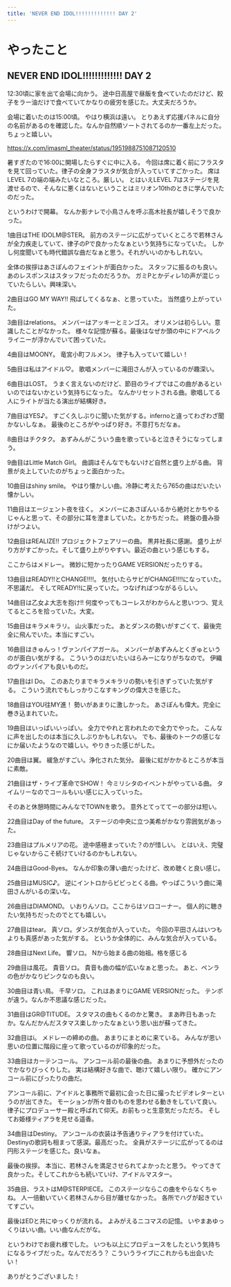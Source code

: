 ```yaml
---
title: 'NEVER END IDOL!!!!!!!!!!!!! DAY 2'
---
```


# やったこと

## NEVER END IDOL!!!!!!!!!!!!! DAY 2

12:30頃に家を出て会場に向かう。
途中日高屋で昼飯を食べていたのだけど、餃子をラー油だけで食べていてかなりの疲労を感じた。大丈夫だろうか。

会場に着いたのは15:00頃。
やはり横浜は遠い。
とりあえず応援パネルに自分の名前があるのを確認した。なんか自然順ソートされてるのか一番左上だった。ちょっと嬉しい。

<https://x.com/imasml_theater/status/1951988751087120510>

暑すぎたので16:00に開場したらすぐに中に入る。
今回は席に着く前にフラスタを見て回っていた。律子の全身フラスタが気合が入っていてすごかった。
席はLEVEL 7の端の端みたいなところ。厳しい。
とはいえLEVEL 7はステージを見渡せるので、そんなに悪くはないということはミリオン10thのときに学んでいたのだった。

というわけで開幕。
なんか影ナレで小鳥さんを呼ぶ高木社長が嬉しそうで良かった。

1曲目はTHE IDOLM@STER。
前方のステージに広がっていくところで若林さんが全力疾走していて、律子のPで良かったなぁという気持ちになっていた。
しかし何度聞いても時代錯誤な曲だなぁと思う。それがいいのかもしれない。

全体の挨拶はあさぽんのフェイントが面白かった。
スタッフに振るのも良い。あのレスポンスはスタッフだったのだろうか。
ガミPとかディレ1の声が混じっていたらしい。興味深い。

2曲目はGO MY WAY!!
飛ばしてくるなぁ、と思っていた。
当然盛り上がっていた。

3曲目はrelations。
メンバーはアッキーとミンゴス。
オリメンは初らしい。意識したことがなかった。
様々な記憶が蘇る。最後はなぜか頭の中にドアベルクライニーが浮かんでいて困っていた。

4曲目はMOONY。
竜宮小町フルメン。
律子も入っていて嬉しい！

5曲目は私はアイドル♡。
歌唱メンバーに滝田さんが入っているのが趣深い。

6曲目はLOST。
うまく言えないのだけど、節目のライブではこの曲があるといいのではないかという気持ちになった。
なんかリセットされる曲。歌唱してる人にライトが当たる演出が結構好き。

7曲目はYES♪。
すごく久しぶりに聞いた気がする。infernoと違ってわざわざ聞かないしなぁ。
最後のところがやっぱり好き。不意打ちだなぁ。

8曲目はチクタク。
あずみんがこういう曲を歌っていると泣きそうになってしまう。

9曲目はLittle Match Girl。
曲調はそんなでもないけど自然と盛り上がる曲。
背景が炎上していたのがちょっと面白かった。

10曲目はshiny smile。
やはり懐かしい曲。冷静に考えたら765の曲はだいたい懐かしい。

11曲目はエージェント夜を往く。
メンバーにあさぽんいるから絶対とかちやるじゃんと思って、その部分に耳を澄ましていた。とかちだった。
終盤の畳み掛けがつよい。

12曲目はREALIZE!!
プロジェクトフェアリーの曲。
黒井社長に感謝。
盛り上がり方がすごかった。そして盛り上がりやすい。最近の曲という感じもする。

ここからはメドレー。
微妙に短かったりGAME VERSIONだったりする。

13曲目はREADY!!とCHANGE!!!!。
気付いたらサビがCHANGE!!!!になっていた。不思議だ。
そしてREADY!!に戻っていた。つなげればつながるらしい。

14曲目は乙女よ大志を抱け!!
何度やってもコーレスがわからんと思いつつ、覚えてるところを拾っていた。大変。

15曲目はキラメキラリ。
山火事だった。
あとダンスの勢いがすごくて、最後完全に飛んでいた。本当にすごい。

16曲目はきゅんっ！ヴァンパイアガール。
メンバーがあずみんとくぎゅというのが面白い気がする。
こういうのはだいたいはらみーになりがちなので。
伊織のヴァンパイアも良いものだ。

17曲目はI Do。
このあたりまでキラメキラリの勢いを引きずっていた気がする。
こういう流れでもしっかりこなすキングの偉大さを感じた。

18曲目はYOU往MY進！
勢いがあまりに激しかった。
あさぽんも偉大。完全に巻き込まれていた。

19曲目はいっぱいいっぱい。
全力でやれと言われたので全力でやった。
こんなに声を出したのは本当に久しぶりかもしれない。
でも、最後のトークの感じなにか届いたようなので嬉しい。やりきった感じがした。

20曲目は翼。
緩急がすごい。浄化された気分。
最後に虹がかかるところが本当に素敵。

21曲目はザ・ライブ革命でSHOW！
今ミリシタのイベントがやっている曲。
タイムリーなのでコールもいい感じに入っていった。

そのあと休憩時間にみんなでTOWNを歌う。
意外とてっててーの部分は短い。

22曲目はDay of the future。
ステージの中央に立つ美希がかなり雰囲気があった。

23曲目はプルメリアの花。
途中感極まっていた？のが惜しい。
とはいえ、完璧じゃないからこそ続けていけるのかもしれない。

24曲目はGood-Byes。
なんか印象の薄い曲だったけど、改め聴くと良い感じ。

25曲目はMUSIC♪。
逆にイントロからビビっとくる曲。やっぱこういう曲に滝田さんがいるの深いな。

26曲目はDIAMOND。
いおりんソロ。ここからはソロコーナー。
個人的に聴きたい気持ちだったのでとても嬉しい。

27曲目はtear。
真ソロ。ダンスが気合が入っていた。
今回の平田さんはいつもよりも真感があった気がする。
というか全体的に、みんな気合が入っている。

28曲目はNext Life。
響ソロ。
Nから始まる曲の始祖。格を感じる

29曲目は風花。
貴音ソロ。
貴音も曲の幅が広いなぁと思った。
あと、ペンラの色がかなりピンクなのも良い。

30曲目は青い鳥。
千早ソロ。
これはあまりにGAME VERSIONだった。
テンポが違う。なんか不思議な感じだった。

31曲目はGR@TITUDE。
スタマスの曲もくるのかと驚き。
まあ昨日もあったか。なんだかんだスタマス楽しかったなぁという思い出が蘇ってきた。

32曲目はi。
メドレーの締めの曲。
あまりにまとめに来ている。
みんなが思い思いの位置に階段に座って歌っているのが印象的だった。

33曲目はカーテンコール。
アンコール前の最後の曲。
あまりに予想外だったのでかなりびっくりした。
実は結構好きな曲で、聴けて嬉しい限り。
確かにアンコール前にぴったりの曲だ。

アンコール前に、アイドルと事務所で最初に会った日に撮ったビデオレターというのが出てきた。
モーションが所々昔のものを思わせる動きをしていて良い。
律子にプロデューサー殿と呼ばれて仰天。お前もっと生意気だっただろ。
そしてお姫様ティアラを見せる遥香。

34曲目はDestiny。
アンコールの衣装は予告通りティアラを付けていた。
Destinyの歌詞も相まって感涙。最高だった。
全員がステージに広がってるのは円形ステージを感じた。良いなぁ。

最後の挨拶。
本当に、若林さんを満足させられてよかったと思う。
やってきて良かった。そしてこれからも続いていけ、アイドルマスター。

35曲目、ラストはM@STERPIECE。
このステージならこの曲をやらなくちゃね。
人一倍動いていく若林さんから目が離せなかった。
各所でハグが起きていてすごい。

最後はEDと共にゆっくりが流れる。
よみがえるニコマスの記憶。
いやまあゆっくりはいい曲。いい曲なんだがな。

というわけでお疲れ様でした。
いつも以上にプロデュースをしたという気持ちになるライブだった。なんでだろう？
こういうライブにこれからも出会いたい！

ありがとうございました！
